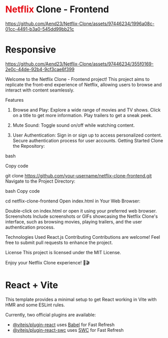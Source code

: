 










# <span style="color:#E50914">Netflix</span> Clone - Frontend

https://github.com/Aend23/Netflix-Clone/assets/97446234/1996a08c-01cc-4491-b3a0-545dd99bb21c

# Responsive 

https://github.com/Aend23/Netflix-Clone/assets/97446234/355f0169-2e0c-44de-92b4-9cf3cae6f399


Welcome to the Netflix Clone - Frontend project!
This project aims to replicate the front-end experience of Netflix, allowing users to browse and interact with content seamlessly.

Features
1. Browse and Play:
Explore a wide range of movies and TV shows.
Click on a title to get more information.
Play trailers to get a sneak peek.

3. Mute Sound:
Toggle sound on/off while watching content.

5. User Authentication:
Sign in or sign up to access personalized content.
Secure authentication process for user accounts.
Getting Started
Clone the Repository:

bash

Copy code

git clone https://github.com/your-username/netflix-clone-frontend.git
Navigate to the Project Directory:

bash
Copy code

cd netflix-clone-frontend
Open index.html in Your Web Browser:

Double-click on index.html or open it using your preferred web browser.
Screenshots
Include screenshots or GIFs showcasing the Netflix Clone's interface, such as browsing movies, playing trailers, and the user authentication process.

Technologies Used
React.js
Contributing
Contributions are welcome! Feel free to submit pull requests to enhance the project.

License
This project is licensed under the MIT License.

Enjoy your Netflix Clone experience! 🍿🎬


# React + Vite

This template provides a minimal setup to get React working in Vite with HMR and some ESLint rules.

Currently, two official plugins are available:

- [@vitejs/plugin-react](https://github.com/vitejs/vite-plugin-react/blob/main/packages/plugin-react/README.md) uses [Babel](https://babeljs.io/) for Fast Refresh
- [@vitejs/plugin-react-swc](https://github.com/vitejs/vite-plugin-react-swc) uses [SWC](https://swc.rs/) for Fast Refresh

